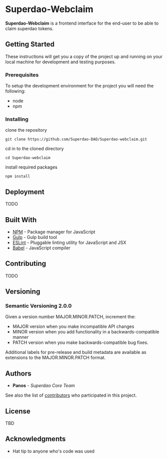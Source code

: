 # Superdao-Webclaim

**Superdao-Webclaim** is a frontend interface for the end-user to be able to claim superdao tokens.

## Getting Started

These instructions will get you a copy of the project up and running on your local machine for development and testing purposes.

### Prerequisites

To setup the development environment for the project you will need the following:
 * node
 * npm

### Installing

clone the repository

```commandline
git clone https://github.com/Superdao-DAO/Superdao-webclaim.git
```

cd in to the cloned directory

```commandline
cd Superdao-webclaim
```

install required packages

```commandline
npm install
```

## Deployment

TODO

## Built With

* [NPM](https://www.npmjs.com/) -  Package manager for JavaScript
* [Gulp](http://gulpjs.com/) - Gulp build tool
* [ESLint](http://eslint.org/) - Pluggable linting utility for JavaScript and JSX
* [Babel](https://babeljs.io/) - JavaScript compiler

## Contributing

TODO

## Versioning

### Semantic Versioning 2.0.0

Given a version number MAJOR.MINOR.PATCH, increment the:

* MAJOR version when you make incompatible API changes
* MINOR version when you add functionality in a backwards-compatible manner
* PATCH version when you make backwards-compatible bug fixes.

Additional labels for pre-release and build metadata are available as extensions to the MAJOR.MINOR.PATCH format.

## Authors

* **Panos** - *Superdao Core Team*

See also the list of [contributors](https://github.com/Superdao-DAO/Superdao-webclaim/graphs/contributors) who participated in this project.

## License

TBD

## Acknowledgments

* Hat tip to anyone who's code was used